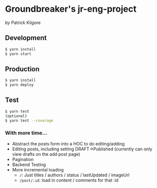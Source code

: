 # Groundbreaker's jr-eng-project

_by_ Patrick Kilgore

## Development

```bash
$ yarn install
$ yarn start
```

## Production

```bash
$ yarn install
$ yarn deploy
```

## Test

```bash
$ yarn test
(optional)
$ yarn test --coverage
```

### With more time...

-   Abstract the posts form into a HOC to do editing/adding
-   Editing posts, including setting DRAFT->Published (currently can only view drafts on the add post page)
-   Pagination
-   Backend Testing
-   More incremental loading
    -   `/`: Just titles / authors / status / lastUpdated / imageUrl
    -   `/post/:id`: load in content / comments for that :id
